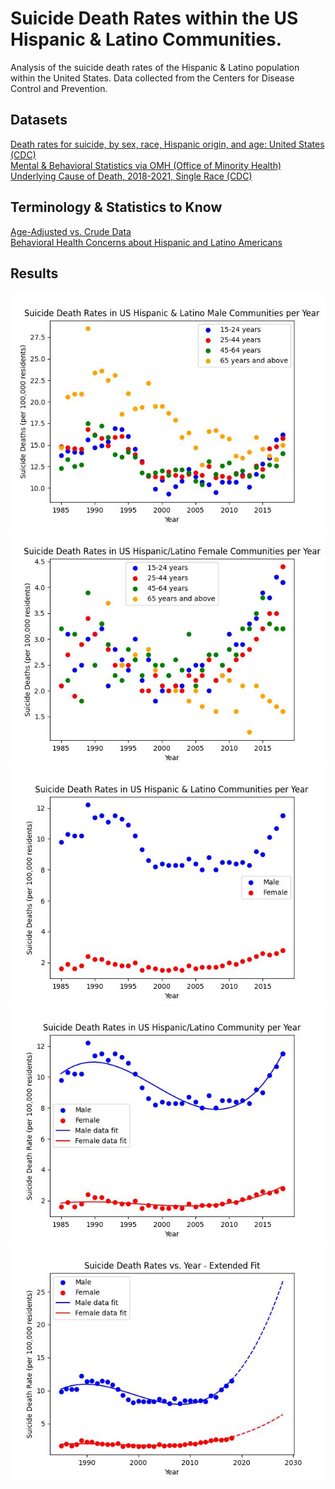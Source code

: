 # Suicide Death Rates within the US Hispanic & Latino Communities.
Analysis of the suicide death rates of the Hispanic &amp; Latino population within the United States. Data collected from the Centers for Disease Control and Prevention. 

## Datasets<br>
[Death rates for suicide, by sex, race, Hispanic origin, and age: United States (CDC)](https://data.cdc.gov/NCHS/Death-rates-for-suicide-by-sex-race-Hispanic-origi/9j2v-jamp/about_data) <br>
[Mental & Behavioral Statistics via OMH (Office of Minority Health)](https://minorityhealth.hhs.gov/mental-and-behavioral-health-hispanics) <br>
[Underlying Cause of Death, 2018-2021, Single Race (CDC)](https://wonder.cdc.gov/controller/datarequest/D158;jsessionid=8656C16750ED571516010C46F032) <br>


##  Terminology & Statistics to Know<br>
[Age-Adjusted vs. Crude Data](https://www.nlm.nih.gov/oet/ed/stats/02-600.html#:~:text=It%20is%20important%20to%20remember,for%20comparisons%20to%20other%20populations.) <br>
[Behavioral Health Concerns about Hispanic and Latino Americans](https://www.samhsa.gov/behavioral-health-equity/hispanic-latino) <br>

##  Results<br>
![Suicide Deaths per Year(Male age bracktes](Figures/deaths_vs_year_male_ages.jpg)
![Suicide Deaths per Year(Male age bracktes](Figures/deaths_vs_year_female_ages.jpg)
![Suicide Deaths per Year](Figures/deaths_vs_year.jpg)
![Suicide Deaths per Year with poly fit (4th order)](Figures/deaths_vs_year_withfit.jpg)
![Suicide Deaths per Year with poly fit (4th order) extended by 10 years](Figures/deaths_vs_year_fitextended.jpg)
